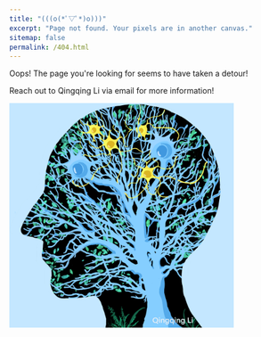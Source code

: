 ```yaml
---
title: "(((o(*ﾟ▽ﾟ*)o)))"
excerpt: "Page not found. Your pixels are in another canvas."
sitemap: false
permalink: /404.html
---
```

Oops! The page you're looking for seems to have taken a detour! 

Reach out to Qingqing Li via email for more information!
<script type="text/javascript">
  var GOOG_FIXURL_LANG = 'en';
  var GOOG_FIXURL_SITE = '{{ site.url }}'
</script>
<script type="text/javascript"
  src="//linkhelp.clients.google.com/tbproxy/lh/wm/fixurl.js">
</script>
<img src="/images/background2.png" style="width: 80%; height: auto;">
